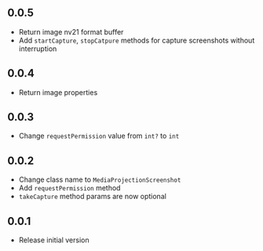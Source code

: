 ## 0.0.5

* Return image nv21 format buffer
* Add `startCapture`, `stopCatpure` methods for capture screenshots without interruption

## 0.0.4

* Return image properties

## 0.0.3

* Change `requestPermission` value from `int?` to `int`

## 0.0.2

* Change class name to `MediaProjectionScreenshot`
* Add `requestPermission` method
* `takeCapture` method params are now optional

## 0.0.1

* Release initial version
